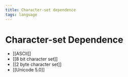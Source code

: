 ```yaml
---
title: Character-set dependence
tags: language
---
```


# Character-set Dependence
- [[ASCII]]
- [[8 bit character set]]
- [[2 byte character set]]
- [[Unicode 5.0]]


































































